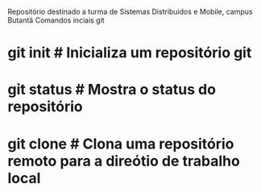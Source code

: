 Repositório destinado a turma de Sistemas Distribuidos e Mobile, campus Butantã
Comandos inciais git
# git init # Inicializa um repositório git
# git status # Mostra o status do repositório
# git clone  # Clona uma repositório remoto para a direótio de trabalho local
>>>>>>> 
